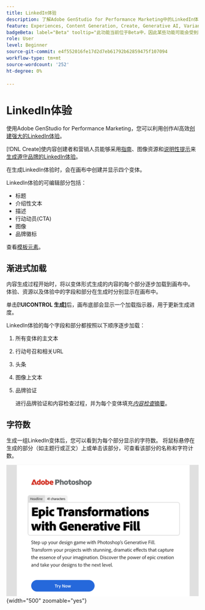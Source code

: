 ```yaml
---
title: LinkedIn体验
description: 了解Adobe GenStudio for Performance Marketing中的LinkedIn体验
feature: Experiences, Content Generation, Create, Generative AI, Variant Generation
badgeBeta: label="Beta" tooltip="此功能当前位于Beta中，因此某些功能可能会受到限制或发生更改。"
role: User
level: Beginner
source-git-commit: e4f552016fe17d2d7eb61792b62859475f107094
workflow-type: tm+mt
source-wordcount: '252'
ht-degree: 0%

---
```


# LinkedIn体验

使用Adobe GenStudio for Performance Marketing，您可以利用创作AI高效[创建强大的LinkedIn体验](/help/user-guide/create/create-linkedin.md)。

[!DNL Create]使内容创建者和营销人员能够采用[指南](/help/user-guide/guidelines/overview.md)、图像资源和[说明性提示](/help/user-guide/effective-prompts.md)来[生成遵守品牌的LinkedIn体验](/help/user-guide/create/create-email-experience.md)。

在生成LinkedIn体验时，会在画布中创建并显示四个变体。

LinkedIn体验的可编辑部分包括：

* 标题
* 介绍性文本
* 描述
* 行动动员(CTA)
* 图像
* 品牌徽标

查看[模板元素](/help/user-guide/content/use-templates.md#template-elements)。

## 渐进式加载

内容生成过程开始时，将以变体形式生成的内容的每个部分逐步加载到画布中。 体验、资源以及体验中的字段和部分在生成时分别显示在画布中。

单击&#x200B;**[!UICONTROL 生成]**&#x200B;后，画布底部会显示一个加载指示器，用于更新生成进度。

LinkedIn体验的每个字段和部分都按照以下顺序逐步加载：

1. 所有变体的主文本
1. 行动号召和相关URL
1. 头条
1. 图像上文本
1. 品牌验证

   进行品牌验证和内容检查过程，并为每个变体填充&#x200B;[_内容检查_&#x200B;摘要](/help/user-guide/guidelines/brand-validation.md#content-check-summary)。

## 字符数

生成一组LinkedIn变体后，您可以看到为每个部分显示的字符数。 将鼠标悬停在生成的部分（如主题行或正文）上或单击该部分，可查看该部分的名称和字符计数。

![字符数](/help/assets/character-count.png){width="500" zoomable="yes"}
